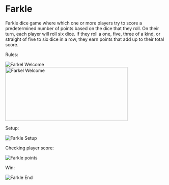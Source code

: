 # Farkle
Farkle dice game where which one or more players try to score a predetermined number of points based on the dice that they roll. On their turn, each player will roll six dice. If they roll a one, five, three of a kind, or straight of five to six dice in a row, they earn points that add up to their total score.

Rules:

![Farkel Welcome](https://github.com/user-attachments/assets/781e81db-34b9-4060-b4d1-1c62515e9090)
<img width="384" height="169" alt="Farkel Welcome" src="https://github.com/user-attachments/assets/cbcc2e1b-0008-4539-8cc2-383b4193efd3" />

Setup:

![Farkle Setup](https://github.com/user-attachments/assets/1ef2484e-2f49-4298-a85c-77cf0cd61f64)

Checking player score:

![Farkle points](https://github.com/user-attachments/assets/c6fb6966-1a14-4eda-87da-145aa9140c8d)

Win:

![Farkle End](https://github.com/user-attachments/assets/3b3729b6-c94f-45b5-8919-a6a9ed7d63bb)

